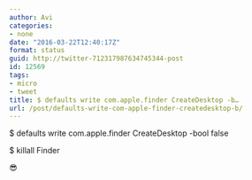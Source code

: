 ```yaml
---
author: Avi
categories:
- none
date: "2016-03-22T12:40:17Z"
format: status
guid: http://twitter-712317987634745344-post
id: 12569
tags:
- micro
- tweet
title: $ defaults write com.apple.finder CreateDesktop -b…
url: /post/defaults-write-com-apple-finder-createdesktop-b/
---
```

$ defaults write com.apple.finder CreateDesktop -bool false
  
$ killall Finder

😎